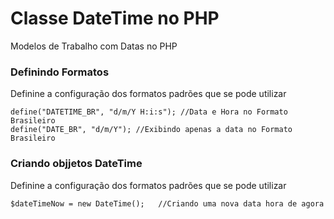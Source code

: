 # Classe DateTime no PHP
Modelos de Trabalho com Datas no PHP
### Definindo Formatos
Definine a configuração dos formatos padrões que se pode utilizar
```
define("DATETIME_BR", "d/m/Y H:i:s"); //Data e Hora no Formato Brasileiro
define("DATE_BR", "d/m/Y"); //Exibindo apenas a data no Formato Brasileiro
```

### Criando objjetos DateTime
Definine a configuração dos formatos padrões que se pode utilizar
```
$dateTimeNow = new DateTime();   //Criando uma nova data hora de agora
```
